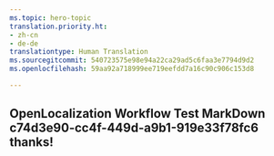 ```yaml
---
ms.topic: hero-topic
translation.priority.ht:
- zh-cn
- de-de
translationtype: Human Translation
ms.sourcegitcommit: 540723575e98e94a22ca29ad5c6faa3e7794d9d2
ms.openlocfilehash: 59aa92a718999ee719eefdd7a16c90c906c153d8

---
```

## OpenLocalization Workflow Test MarkDown c74d3e90-cc4f-449d-a9b1-919e33f78fc6 thanks!



<!--HONumber=Jul16_HO3-->


